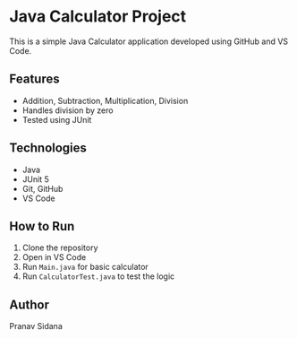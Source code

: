 # Java Calculator Project

This is a simple Java Calculator application developed using GitHub and VS Code.

## Features
- Addition, Subtraction, Multiplication, Division
- Handles division by zero
- Tested using JUnit

## Technologies
- Java
- JUnit 5
- Git, GitHub
- VS Code

## How to Run
1. Clone the repository
2. Open in VS Code
3. Run `Main.java` for basic calculator
4. Run `CalculatorTest.java` to test the logic

## Author
Pranav Sidana

